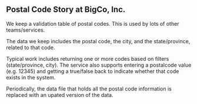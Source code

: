 ## Postal Code Story at BigCo, Inc.

We keep a validation table of postal codes. This is used by lots of other teams/services.

The data we keep includes the postal code, the city, and the state/province, related to that code.

Typical work includes returning one or more codes based on filters (state/province, city). The service also supports entering a postalcode value (e.g. 12345) and getting a true/false back to indicate whether that code exists in the system.

Periodically, the data file that holds all the postal code information is replaced with an upated version of the data.


